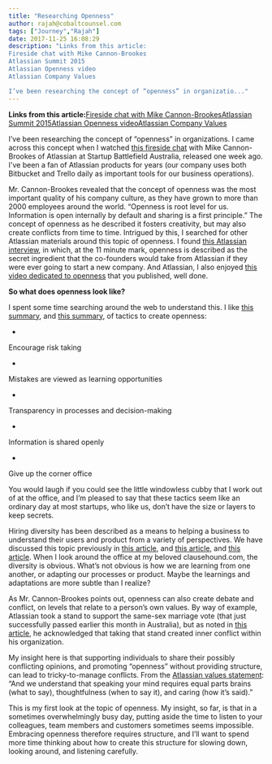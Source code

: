 ```yaml
---
title: "Researching Openness"
author: rajah@cobaltcounsel.com
tags: ["Journey","Rajah"]
date: 2017-11-25 16:08:29
description: "Links from this article:
Fireside chat with Mike Cannon-Brookes
Atlassian Summit 2015
Atlassian Openness video
Atlassian Company Values

I’ve been researching the concept of “openness” in organizatio..."
---
```


**Links from this article:**[Fireside chat with Mike Cannon-Brookes](https://www.youtube.com/watch?v=AI073LrkO3U)[Atlassian Summit 2015](https://www.youtube.com/watch?v=E-nhaYlsR2M)[Atlassian Openness video](https://www.youtube.com/watch?v=pEsRlEzhs_U)[Atlassian Company Values](https://www.atlassian.com/company/values)

I’ve been researching the concept of “openness” in organizations.  I came across this concept when I watched [this fireside chat](https://www.youtube.com/watch?v=AI073LrkO3U) with Mike Cannon-Brookes of Atlassian at Startup Battlefield Australia, released one week ago.  I've been a fan of Atlassian products for years (our company uses both Bitbucket and Trello daily as important tools for our business operations).

Mr. Cannon-Brookes revealed that the concept of openness was the most important quality of his company culture, as they have grown to more than 2000 employees around the world.  “Openness is root level for us. Information is open internally by default and sharing is a first principle.”  The concept of openness as he described it fosters creativity, but may also create conflicts from time to time.  Intrigued by this, I searched for other Atlassian materials around this topic of openness.  I found [this Atlassian interview](https://www.youtube.com/watch?v=E-nhaYlsR2M), in which, at the 11 minute mark, openness is described as the secret ingredient that the co-founders would take from Atlassian if they were ever going to start a new company.  And Atlassian, I also enjoyed [this video dedicated to openness](https://www.youtube.com/watch?v=pEsRlEzhs_U) that you published, well done.

 

**So what does openness look like?**

 

I spent some time searching around the web to understand this.  I like [this summary](https://leaderchat.org/2017/01/26/4-ways-leaders-can-build-a-culture-of-trust-openness/), and [this summary](https://www.inc.com/noah-breslow/3-subtle-ways-to-create-a-culture-of-openness.html), of tactics to create openness:

 

- 
Encourage risk taking

- 
Mistakes are viewed as learning opportunities

- 
Transparency in processes and decision-making

- 
Information is shared openly

- 
Give up the corner office

 

You would laugh if you could see the little windowless cubby that I work out of at the office, and I’m pleased to say that these tactics seem like an ordinary day at most startups, who like us, don’t have the size or layers to keep secrets.

 

Hiring diversity has been described as a means to helping a business to understand their users and product from a variety of perspectives.  We have discussed this topic previously in [this article](../journey-into-hiring-diversity/), and [this article](../mayors-diversity-and-inclusion-pledge-for-toronto-technology-and-innovation-events/), and [this article](../0-to-100-real-quick/).  When I look around the office at my beloved clausehound.com, the diversity is obvious. What’s not obvious is how we are learning from one another, or adapting our processes or product.  Maybe the learnings and adaptations are more subtle than I realize?

 

As Mr. Cannon-Brookes points out, openness can also create debate and conflict, on levels that relate to a person’s own values.  By way of example, Atlassian took a stand to support the same-sex marriage vote (that just successfully passed earlier this month in Australia), but as noted in [this article](http://www.news.com.au/finance/business/technology/atlassian-founder-mike-cannonbrookes-says-australia-is-at-the-back-of-the-pack-on-social-issues/news-story/595043337b8c74955a1800743012af4b), he acknowledged that taking that stand created inner conflict within his organization.

My insight here is that supporting individuals to share their possibly conflicting opinions, and promoting “openness” without providing structure, can lead to tricky-to-manage conflicts.  From the [Atlassian values statement](https://www.atlassian.com/company/values):  “And we understand that speaking your mind requires equal parts brains (what to say), thoughtfulness (when to say it), and caring (how it’s said).”

 

This is my first look at the topic of openness.  My insight, so far, is that in a sometimes overwhelmingly busy day, putting aside the time to listen to your colleagues, team members and customers sometimes seems impossible.  Embracing openness therefore requires structure, and I’ll want to spend more time thinking about how to create this structure for slowing down, looking around, and listening carefully.